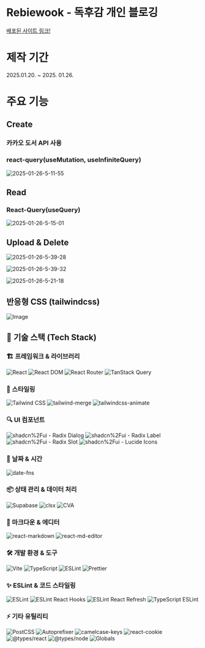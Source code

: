 # Rebiewook - 독후감 개인 블로깅

[배포된 사이트 링크!](https://rebiewook.site/)

# 제작 기간

2025.01.20. ~ 2025. 01.26.

# 주요 기능

## Create

### 카카오 도서 API 사용

### react-query(useMutation, useInfiniteQuery)

<a><img src="https://i.ibb.co/7JCxTzp/2025-01-26-5-11-55.png" alt="2025-01-26-5-11-55" ></a>

## Read

### React-Query(useQuery)

<a><img src="https://i.ibb.co/4N79kdB/2025-01-26-5-15-01.png" alt="2025-01-26-5-15-01" ></a>

## Upload & Delete

<a><img src="https://i.ibb.co/vshJTSV/2025-01-26-5-39-28.png" alt="2025-01-26-5-39-28" ></a>

<a><img src="https://i.ibb.co/sqcJYzP/2025-01-26-5-39-32.png" alt="2025-01-26-5-39-32"></a>

<a><img src="https://i.ibb.co/0qMQ6tP/2025-01-26-5-21-18.png" alt="2025-01-26-5-21-18" ></a>

## 반응형 CSS (tailwindcss)

![Image](https://github.com/user-attachments/assets/4c237792-67bd-4367-ba70-e32b3e79cd88)

## 📌 기술 스택 (Tech Stack)

### 🏗️ 프레임워크 & 라이브러리

![React](https://img.shields.io/badge/React-18.3.1-61DAFB?style=flat&logo=react&logoColor=white)
![React DOM](https://img.shields.io/badge/React_DOM-18.3.1-61DAFB?style=flat&logo=react&logoColor=white)
![React Router](https://img.shields.io/badge/React_Router-7.1.3-CA4245?style=flat&logo=reactrouter&logoColor=white)
![TanStack Query](https://img.shields.io/badge/TanStack_Query-5.64.2-FF4154?style=flat&logo=react-query&logoColor=white)

### 🎨 스타일링

![Tailwind CSS](https://img.shields.io/badge/Tailwind_CSS-3.4.17-06B6D4?style=flat&logo=tailwindcss&logoColor=white)
![tailwind-merge](https://img.shields.io/badge/Tailwind_Merge-2.6.0-06B6D4?style=flat)
![tailwindcss-animate](https://img.shields.io/badge/TailwindCSS_Animate-1.0.7-06B6D4?style=flat)

### 🔍 UI 컴포넌트

![shadcn%2Fui - Radix Dialog](https://img.shields.io/badge/shadcn%2Fui-Radix__Dialog__1.1.4-8B5CF6?style=flat)
![shadcn%2Fui - Radix Label](https://img.shields.io/badge/shadcn%2Fui-Radix__Label__2.1.1-8B5CF6?style=flat)
![shadcn%2Fui - Radix Slot](https://img.shields.io/badge/shadcn%2Fui-Radix__Slot__1.1.1-8B5CF6?style=flat)
![shadcn%2Fui - Lucide Icons](https://img.shields.io/badge/shadcn%2Fui-Lucide__Icons__0.473.0-8B5CF6?style=flat)

### 📅 날짜 & 시간

![date-fns](https://img.shields.io/badge/date--fns-4.1.0-00C853?style=flat)

### 📦 상태 관리 & 데이터 처리

![Supabase](https://img.shields.io/badge/Supabase-2.48.0-3ECF8E?style=flat&logo=supabase&logoColor=white)
![clsx](https://img.shields.io/badge/clsx-2.1.1-333333?style=flat)
![CVA](https://img.shields.io/badge/Class_Variance_Authority-0.7.1-333333?style=flat)

### 📝 마크다운 & 에디터

![react-markdown](https://img.shields.io/badge/react--markdown-9.0.3-000000?style=flat)
![react-md-editor](https://img.shields.io/badge/React_MD_Editor-4.0.5-000000?style=flat)

### 🛠️ 개발 환경 & 도구

![Vite](https://img.shields.io/badge/Vite-6.0.11-646CFF?style=flat&logo=vite&logoColor=white)
![TypeScript](https://img.shields.io/badge/TypeScript-5.6.3-3178C6?style=flat&logo=typescript&logoColor=white)
![ESLint](https://img.shields.io/badge/ESLint-9.18.0-4B32C3?style=flat&logo=eslint&logoColor=white)
![Prettier](https://img.shields.io/badge/Prettier-3.4.2-F7B93E?style=flat&logo=prettier&logoColor=white)

### ✨ ESLint & 코드 스타일링

![ESLint](https://img.shields.io/badge/ESLint-9.18.0-4B32C3?style=flat&logo=eslint&logoColor=white)
![ESLint React Hooks](https://img.shields.io/badge/ESLint_React_Hooks-5.1.0-4B32C3?style=flat)
![ESLint React Refresh](https://img.shields.io/badge/ESLint_React_Refresh-0.4.18-4B32C3?style=flat)
![TypeScript ESLint](https://img.shields.io/badge/TypeScript_ESLint-8.21.0-3178C6?style=flat)

### ⚡ 기타 유틸리티

![PostCSS](https://img.shields.io/badge/PostCSS-8.5.1-DD3A0A?style=flat&logo=postcss&logoColor=white)
![Autoprefixer](https://img.shields.io/badge/Autoprefixer-10.4.20-DD3A0A?style=flat)
![camelcase-keys](https://img.shields.io/badge/camelcase--keys-9.1.3-333333?style=flat)
![react-cookie](https://img.shields.io/badge/react--cookie-7.2.2-333333?style=flat)
![@types/react](https://img.shields.io/badge/%40types%2Freact-18.3.18-3178C6?style=flat)
![@types/node](https://img.shields.io/badge/%40types%2Fnode-22.10.7-43853D?style=flat&logo=node.js&logoColor=white)
![Globals](https://img.shields.io/badge/globals-15.14.0-333333?style=flat)

[def]: image.png
